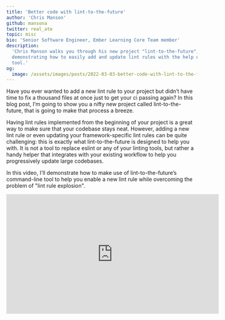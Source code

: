 ```yaml
---
title: 'Better code with lint-to-the-future'
author: 'Chris Manson'
github: mansona
twitter: real_ate
topic: misc
bio: 'Senior Software Engineer, Ember Learning Core Team member'
description:
  'Chris Manson walks you through his new project "lint-to-the-future",
  demonstrating how to easily add and update lint rules with the help of the
  tool.'
og:
  image: /assets/images/posts/2022-03-03-better-code-with-lint-to-the-future/og-image.png
---
```


Have you ever wanted to add a new lint rule to your project but didn’t have time
to fix a thousand files at once just to get your ci passing again? In this blog
post, I’m going to show you a nifty new project called lint-to-the-future, that
is going to make that process a breeze.

<!--break-->

Having lint rules implemented from the beginning of your project is a great way
to make sure that your codebase stays neat. However, adding a new lint rule or
even updating your framework-specific lint rules can be quite challenging: this
is exactly what lint-to-the-future is designed to help you with. It is not a
tool to replace eslint or any of your linting tools, but rather a handy helper
that integrates with your existing workflow to help you progressively update
large codebases.

In this video, I'll demonstrate how to make use of lint-to-the-future’s
command-line tool to help you enable a new lint rule while overcoming the
problem of "lint rule explosion".

<iframe width="560" height="315" src="https://www.youtube.com/watch?v=bsDFXjDKjPc" title="Embedded video of the introduction to lint-to-the-future" frameborder="0" allow="accelerometer; autoplay; clipboard-write; encrypted-media; gyroscope; picture-in-picture" allowfullscreen></iframe>
